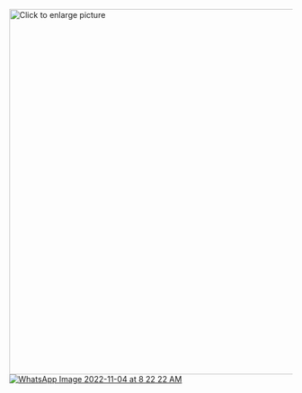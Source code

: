  <a href="https://drive.google.com/uc?export=view&id=1EvMae5_I3bT-1cQRadajsKUjmjHOy0sX"><img src="https://drive.google.com/uc?export=view&id=<FILEID>" style="width: 650px; max-width: 100%; height: auto" title="Click to enlarge picture" />
![WhatsApp Image 2022-11-04 at 8 22 22 AM](https://user-images.githubusercontent.com/49741335/199876132-21bb1ff7-8ea0-4e4f-b48b-97beeaff7e0c.jpeg)
